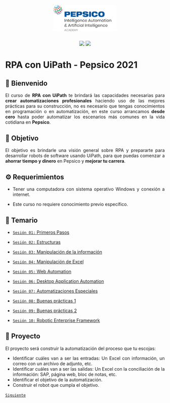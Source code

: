 <div align="center">
<img src="assets/logo.png" align="center" width="40%">
<br><br>

![](https://img.shields.io/badge/BUILT%20BY%20-IT%20MEX-blue.svg)  ![](https://img.shields.io/badge/FOR-YOU-orange.svg)

</div>

<div style="text-align: justify;">

# RPA con UiPath - Pepsico 2021

## :wave: Bienvenido

El curso de **RPA con UiPath** te brindará las capacidades necesarias para **crear automatizaciones profesionales** haciendo uso de las mejores prácticas para su construcción, no es necesario que tengas conocimientos en programación o en automatización, en este curso arrancamos **desde cero** hasta poder automatizar los escenarios más comunes en la vida cotidiana en **Pepsico**.

## :dart: Objetivo

El objetivo es brindarle una visión general sobre RPA y prepararte para desarrollar robots de software usando UiPath, para que puedas comenzar a **ahorrar tiempo y dinero** en Pepsico y **mejorar tu carrera**.

## :gear: Requerimientos

- Tener una computadora con sistema operativo Windows y conexión a internet.

- Este curso no requiere conocimiento previo específico.

## :bookmark_tabs: Temario
- [`Sesión 01:` Primeros Pasos](Session-01/README.md)

- [`Sesión 02:` Estructuras](Session-02/README.md)

- [`Sesión 03:` Manipulación de la información](Session-03/README.md)

- [`Sesión 04:` Manipulación de Excel](Session-04/README.md)

- [`Sesión 05:` Web Automation](Session-05/README.md)

- [`Sesión 06:` Desktop Application Automation](Session-06/README.md)

- [`Sesión 07:` Automatizaciones Especiales](Session-07/README.md)

- [`Sesión 08:` Buenas prácticas 1](Session-08/README.md)

- [`Sesión 09:` Buenas prácticas 2](Session-09/README.md)

- [`Sesión 10:` Robotic Enterprise Framework](Session-10/README.md)

## :wrench: Proyecto

El proyecto será construir la automatización del proceso que tu escojas:

- Identificar cuáles van a ser las entradas: Un Excel con información, un correo con un archivo de adjunto, etc.
- Identificar cuáles van a ser las salidas: Un Excel con la conciliación de la información: SAP, página web, bloc de notas, etc.
- Identificar el objetivo de la automatización.
- Construir el robot que cumpla el objetivo.

[`Siguiente`](Session-01/README.md)

</div>